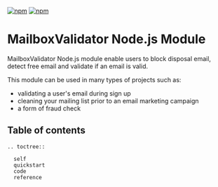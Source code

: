 [![npm](https://img.shields.io/npm/v/mailboxvalidator-nodejs.svg)](http://npm.im/mailboxvalidator-nodejs)
[![npm](https://img.shields.io/npm/dm/mailboxvalidator-nodejs.svg)](http://npm.im/mailboxvalidator-nodejs)

MailboxValidator Node.js Module
===============================

MailboxValidator Node.js module enable users to block disposal email, detect free email and validate if an email is valid.

This module can be used in many types of projects such as:

 - validating a user's email during sign up
 - cleaning your mailing list prior to an email marketing campaign
 - a form of fraud check


## Table of contents
 ```{eval-rst}
 .. toctree::

   self
   quickstart
   code
   reference
 ```